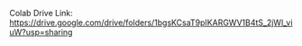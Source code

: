 Colab Drive Link: https://drive.google.com/drive/folders/1bgsKCsaT9pIKARGWV1B4tS_2jWl_viuW?usp=sharing

